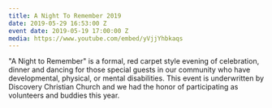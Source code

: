```yaml
---
title: A Night To Remember 2019
date: 2019-05-29 16:53:00 Z
event date: 2019-05-19 17:00:00 Z
media: https://www.youtube.com/embed/yVjjYhbkaqs
---
```


"A Night to Remember" is a formal, red carpet style evening of celebration, dinner and dancing for those special guests in our community who have developmental, physical, or mental disabilities. This event is underwritten by Discovery Christian Church and we had the honor of participating as volunteers and buddies this year. 



